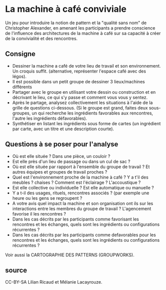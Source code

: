 # La machine à café conviviale

Un jeu pour introduire la notion de pattern et la "qualité sans nom" de Christopher Alexander, en amenant les participants a prendre conscience de l'influence des architectures de la machine à café sur sa capacité à créer de la convivialité et des rencontres.

## Consigne

- Dessiner la machine a café de votre lieu de travail et son environnement. Un croquis suffit. (alternative, représenter l'espace café avec des légos).
- Il est possible dans un petit groupe de dessiner 3 lieux/machines différents
- Partager avec le groupe en utilisant votre dessin ou construction et en décrivant le lieu, ce qui s'y passe et comment vous vous y sentez.
- Après le partage, analysez collectivement les situations à l'aide de la grille de questions ci-dessous. (Si le groupe est grand, faites deux sous-groupes, un qui recherche les ingrédients favorables aux rencontres, l'autre les ingrédients défavorables).
- Synthétiser en listant les ingrédients sous forme de cartes (un ingrédient par carte, avec un titre et une description courte).

## Questions à se poser pour l'analyse

- Où est elle située ? Dans une pièce, un couloir ?
- Est elle près d'un lieu de passage ou dans un cul de sac ? 
- Où est elle située par rapport à l'ensemble du groupe de travail ? Et autres équipes et groupes de travail proches ?
- Quel est l'environnement proche de la machine à café ? Y a t'il des meubles ? chaises ? Comment est l'éclairage ? L'accoustique ?
- Est elle collective ou individuelle ? Est elle automatique ou manuelle ?
- Y a t-il des usages, rituels, rencontres associés ? (par exemple une heure ou les gens se regroupent ?
- A votre avis quel impact la machine et son organisation ont ils sur les interactions entre les membres du groupe de travail ? L'agencement favorise il les rencontres ?
- Dans les cas décrits par les participants comme favorisant les rencontres et les échanges, quels sont les ingrédients ou configurations récurrentes ?
- Dans les cas décrits par les participants comme defavorables pour les rencontres et les échanges, quels sont les ingrédients ou configurations récurrentes ?

Voir aussi la CARTOGRAPHIE DES PATTERNS (GROUPWORKS).


## source 

CC-BY-SA Lilian Ricaud et Mélanie Lacayrouze.

